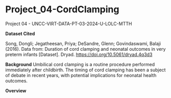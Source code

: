 # Project_04-CordClamping
Project 04 - UNCC-VIRT-DATA-PT-03-2024-U-LOLC-MTTH

**Dataset Cited**

Song, Dongli; Jegatheesan, Priya; DeSandre, Glenn; Govindaswami, Balaji (2016). Data from: Duration of cord clamping and neonatal outcomes in very preterm infants [Dataset]. Dryad. https://doi.org/10.5061/dryad.4q3d3

**Background**
Umbilical cord clamping is a routine procedure performed immediately after childbirth. The timing of cord clamping has been a subject of debate in recent years, with potential implications for neonatal health outcomes.

**Overview**
